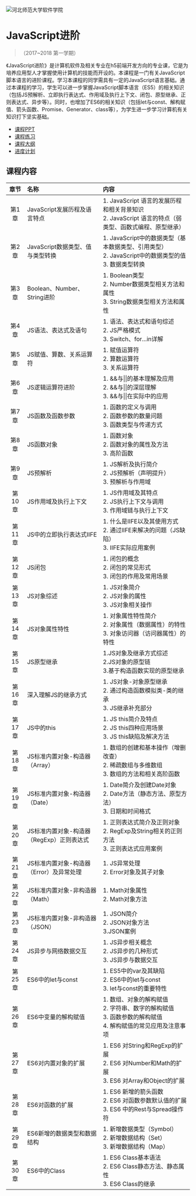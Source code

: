 ![河北师范大学软件学院](https://github.com/edu2act/course-datastructure/blob/master/image/logo.png)

# JavaScript进阶

>（2017~2018 第一学期）

《JavaScript进阶》是计算机软件及相关专业在h5前端开发方向的专业课，它是为培养应用型人才掌握使用计算机的技能而开设的。本课程是一门有关JavaScript脚本语言的进阶课程。学习本课程的同学需具有一定的JavaScript语言基础。通过本课程的学习，学生可以进一步掌握JavaScript脚本语言（ES5）的相关知识（包括JS预解析、立即执行表达式、作用域及执行上下文、闭包、原型继承、正则表达式、异步等）。同时，也增加了ES6的相关知识（包括let与const、解构赋值、箭头函数、Promise、Generator、class等），为学生进一步学习计算机有关知识打下坚实基础。
- [课程PPT](https://github.com/edu2act/course-javascript-advanced/tree/master/%E8%AF%BE%E7%A8%8BPPT)
- [课程练习](https://github.com/edu2act/course-javascript-advanced/tree/master/%E8%AF%BE%E7%A8%8B%E7%BB%83%E4%B9%A0)
- [课程大纲](https://github.com/edu2act/course-javascript-advanced/blob/master/%E6%95%99%E5%AD%A6%E5%A4%A7%E7%BA%B2.doc)
- [进度计划](https://github.com/edu2act/course-javascript-advanced/blob/master/%E8%BF%9B%E5%BA%A6%E8%AE%A1%E5%88%92.doc)

## 课程内容

| 章节 | 名称 | 内容 | 
|:---:|:---|:---|
| 第1章 | JavaScript发展历程及语言特点 |1. JavaScript 语言的发展历程和相关背景知识<br>2. JavaScript 语言的特点（弱类型、函数式编程、原型继承）| 
| 第2章 | JavaScript数据类型、值与类型转换| 1. JavaScript中的数据类型（基本数据类型、引用类型）<br>2. JavaScript中的数据类型的值<br>3. 数据类型转换| 
| 第3章 | Boolean、Number、String进阶 |1. Boolean类型<br/>2. Number数据类型相关方法和属性<br/>3. String数据类型相关方法和属性| 
| 第4章 | JS语法、表达式及语句 | 1. 语法、表达式和语句综述<br>2. JS严格模式<br>3. Switch、for...in详解|  
| 第5章 | JS赋值、算数、关系运算符 | 1. 赋值运算符<br>2. 算数运算符<br>3. 关系运算符| 
| 第6章 | JS逻辑运算符进阶 | 1. &&与&#124;&#124;的基本理解及应用<br>2. &&与&#124;&#124;的深层理解<br>3. &&与&#124;&#124;在实际中的应用| 
| 第7章 | JS函数及函数参数 | 1. 函数的定义与调用<br>2. 函数参数的数量问题<br>3. 函数类型与传递方式|  
| 第8章 | JS函数对象 | 1. 函数对象<br>2. 函数对象的属性及方法<br>3. 高阶函数| 
| 第9章| JS预解析 | 1. JS解析及执行简介<br>2. JS预解析（声明提升）<br>3. 预解析与作用域| 
| 第10章| JS作用域及执行上下文 | 1. JS作用域及其特点<br>2. JS执行上下文与调用<br>3. 作用域链与执行上下文| 
| 第11章| JS中的立即执行表达式IIFE | 1. 什么是IIFE以及其使用方式<br>2. 通过IIFE来解决的问题（JS缺陷）<br>3. IIFE实际应用案例|  
| 第12章| JS闭包 | 1. 闭包的概念<br>2. 闭包的常见形式<br>3. 闭包的作用及常用场景| 
| 第13章| JS对象综述 | 1. JS对象简介<br>2. JS对象的属性<br>3. JS对象相关操作| 
| 第14章| JS对象属性特性| 1. 对象属性特性简介<br>2. 对象属性（数据属性）的特性<br>3. 对象访问器（访问器属性）的特性| 
| 第15章| JS原型继承|1.JS对象及继承方式综述<br>2.JS对象的原型链<br>3.基于构造函数实现的原型继承| 
| 第16章| 深入理解JS的继承方式| 1. JS对象-对象原型继承<br>2. 通过构造函数模拟类-类的继承<br>3. JS继承补充部分|
| 第17章| JS中的this| 1. JS this简介及特点<br>2. JS this四种应用场景<br>3. JS this缺陷及解决方法|
| 第18章| JS标准内置对象-构造器（Array）|1. 数组的创建和基本操作（增删改查）<br>2. 稀疏数组与多维数组<br>3. 数组的方法和相关高阶函数|
| 第19章| JS标准内置对象-构造器（Date）|1. Date简介及创建Date对象<br>2. Date方法（静态方法、原型方法）<br>3. 日期和时间格式|
| 第20章| JS标准内置对象-构造器（RegExp）正则表达式| 1. 正则表达式简介及正则对象<br>2. RegExp及String相关的正则方法<br>3. 正则表达式应用案例|
| 第21章|JS标准内置对象-构造器（Error）及异常处理| 1. JS异常处理<br>2. Error对象及其子对象|
| 第22章| JS标准内置对象-非构造器（Math）|1. Math对象属性<br>2. Math对象方法|
| 第23章| JS标准内置对象-非构造器（JSON）|1. JSON简介<br>2. JSON对象方法<br>3.JSON案例|
| 第24章|JS异步与网络数据交互|1. JS异步相关概念<br>2. JS异步的几种形式<br>3. JS异步与数据交互|
| 第25章|ES6中的let与const|1. ES5中的var及其缺陷<br>2. ES6中的let与const<br>3. let与const的重要特性|
| 第26章|ES6中变量的解构赋值|1. 数组、对象的解构赋值<br>2. 字符串、数字的解构赋值<br>3. 函数参数的解构赋值<br>4. 解构赋值的常见应用及注意事项|
| 第27章| ES6对内置对象的扩展|1. ES6 对String和RegExp的扩展<br>2. ES6 对Number和Math的扩展<br>3. ES6 对Array和Object的扩展|
| 第28章|ES6对函数的扩展|1. ES6 新增的箭头函数<br>2. ES6 对函数参数默认值的扩展<br>3. ES6 中的Rest与Spread操作符|
| 第29章|ES6新增的数据类型和数据结构|1. 新增数据类型（Symbol）<br>2. 新增数据结构（Set）<br>3. 新增数据结构（Map）|
| 第30章|ES6中的Class|1. ES6 Class基本语法<br>2. ES6 Class静态方法、静态属性<br>3. ES6 Class的继承|


